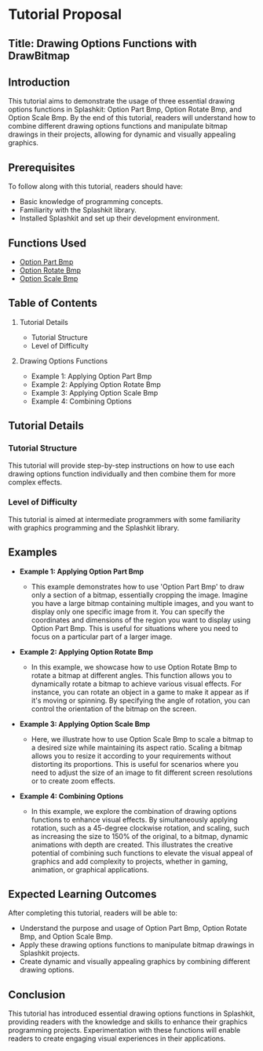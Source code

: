 # Tutorial Proposal

## Title: Drawing Options Functions with DrawBitmap

## Introduction

This tutorial aims to demonstrate the usage of three essential drawing options functions in Splashkit: Option Part Bmp, Option Rotate Bmp, and Option Scale Bmp. By the end of this tutorial, readers will understand how to combine different drawing options functions and manipulate bitmap drawings in their projects, allowing for dynamic and visually appealing graphics.

## Prerequisites

To follow along with this tutorial, readers should have:
- Basic knowledge of programming concepts.
- Familiarity with the Splashkit library.
- Installed Splashkit and set up their development environment.

## Functions Used

- [Option Part Bmp](https://splashkit.io/api/graphics/#option-part-bmp)
- [Option Rotate Bmp](https://splashkit.io/api/graphics/#option-rotate-bmp)
- [Option Scale Bmp](https://splashkit.io/api/graphics/#option-scale-bmp)

## Table of Contents
1. Tutorial Details
    - Tutorial Structure
    - Level of Difficulty

2. Drawing Options Functions
    - Example 1: Applying Option Part Bmp
    - Example 2: Applying Option Rotate Bmp
    - Example 3: Applying Option Scale Bmp
    - Example 4: Combining Options


## Tutorial Details

### Tutorial Structure

This tutorial will provide step-by-step instructions on how to use each drawing options function individually and then combine them for more complex effects. 

### Level of Difficulty

This tutorial is aimed at intermediate programmers with some familiarity with graphics programming and the Splashkit library.


## Examples
- **Example 1: Applying Option Part Bmp**
    - This example demonstrates how to use 'Option Part Bmp' to draw only a section of a bitmap, essentially cropping the image. Imagine you have a large bitmap containing multiple images, and you want to display only one specific image from it. You can specify the coordinates and dimensions of the region you want to display using Option Part Bmp. This is useful for situations where you need to focus on a particular part of a larger image.

- **Example 2: Applying Option Rotate Bmp**
    - In this example, we showcase how to use Option Rotate Bmp to rotate a bitmap at different angles. This function allows you to dynamically rotate a bitmap to achieve various visual effects. For instance, you can rotate an object in a game to make it appear as if it's moving or spinning. By specifying the angle of rotation, you can control the orientation of the bitmap on the screen.

- **Example 3: Applying Option Scale Bmp**
    - Here, we illustrate how to use Option Scale Bmp to scale a bitmap to a desired size while maintaining its aspect ratio. Scaling a bitmap allows you to resize it according to your requirements without distorting its proportions. This is useful for scenarios where you need to adjust the size of an image to fit different screen resolutions or to create zoom effects.

- **Example 4: Combining Options**
    - In this example, we explore the combination of drawing options functions to enhance visual effects. By simultaneously applying rotation, such as a 45-degree clockwise rotation, and scaling, such as increasing the size to 150% of the original, to a bitmap, dynamic animations with depth are created. This illustrates the creative potential of combining such functions to elevate the visual appeal of graphics and add complexity to projects, whether in gaming, animation, or graphical applications.

## Expected Learning Outcomes
After completing this tutorial, readers will be able to:
- Understand the purpose and usage of Option Part Bmp, Option Rotate Bmp, and Option Scale Bmp.
- Apply these drawing options functions to manipulate bitmap drawings in Splashkit projects.
- Create dynamic and visually appealing graphics by combining different drawing options.

## Conclusion
This tutorial has introduced essential drawing options functions in Splashkit, providing readers with the knowledge and skills to enhance their graphics programming projects. Experimentation with these functions will enable readers to create engaging visual experiences in their applications.
